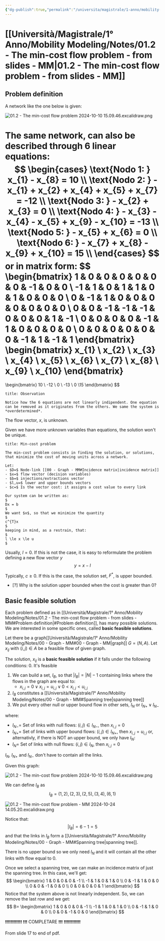 ```yaml
---
{"dg-publish":true,"permalink":"/universita/magistrale/1-anno/mobility-modeling/notes/01-2-the-min-cost-flow-problem-from-slides-mm/","tags":["UNI"]}
---
```


# [[Università/Magistrale/1° Anno/Mobility Modeling/Notes/01.2 - The min-cost flow problem - from slides - MM\|01.2 - The min-cost flow problem - from slides - MM]]

## Problem definition

A network like the one below is given:

![01.2 - The min-cost flow problem 2024-10-10 15.09.46.excalidraw.png](/img/user/Excalidraw-2/01.2%20-%20The%20min-cost%20flow%20problem%202024-10-10%2015.09.46.excalidraw.png)


The same network, can also be described through 6 linear equations:
$$
\begin{cases}
\text{Nodo 1: } x_{1} - x_{8} = 10  \\
\text{Nodo 2: } - x_{1} + x_{2} + x_{4} + x_{5} + x_{7} = -12 \\
\text{Nodo 3: } - x_{2} + x_{3} = 0  \\
\text{Nodo 4: } - x_{3} - x_{4} - x_{5} + x_{9} - x_{10} = -13  \\
\text{Nodo 5: } - x_{5} + x_{6} = 0  \\
\text{Nodo 6: } - x_{7} + x_{8} - x_{9} + x_{10} = 15  \\
\end{cases}
$$
or in matrix form:
$$
\begin{bmatrix}
1 & 0 & 0 & 0 & 0 & 0 & 0 & -1 & 0 & 0  \\
-1 & 1 & 0 & 1 & 1 & 0 & 1 & 0 & 0 & 0  \\
0 & -1 & 1 & 0 & 0 & 0 & 0 & 0 & 0 & 0 \\
0 & 0 & -1 & -1 & -1 & 0 & 0 & 0 & 1 & -1 \\
0 & 0 & 0 & 0 & -1 & 1 & 0 & 0 & 0 & 0 \\
0 & 0 & 0 & 0 & 0 & 0 & -1 & 1 & -1 & 1
\end{bmatrix}
\begin{bmatrix}
x_{1} \\ x_{2} \\ x_{3} \\ x_{4} \\ x_{5} \\ x_{6} \\ x_{7} \\ x_{8} \\ x_{9} \\ x_{10}
\end{bmatrix}
=
\begin{bmatrix}
10 \\ -12 \\ 0 \\ -13 \\ 0 \\15
\end{bmatrix}
$$
```ad-note
title: Observation

Notice how the 6 equations are not linearly indipendent. One equation can be removed as it originates from the others. We same the system is *overdetermined*.

```

The flow vector, $x$, is unknown.

Given we have more unknown variables than equations, the solution won't be unique.

```ad-Teo
title: Min-cost problem

The min-cost problem consists in finding the solution, or solutions, that minimize the cost of moving units across a network.

Let:
- $D=$ Node-link [[00 - Graph - MM#Incidence matrix|incidence matrix]]
- $x=$ flow vector (decision variables)
- $b=$ injections/extractions vector
- $l,u=$ lower and upper bounds vectors
- $c=$ Is the vector cost: it assigns a cost value to every link

Our system can be written as:
$
Dx = b
$
We want $x$, so that we minimize the quantity
$
c^{T}x
$
keeping in mind, as a restrain, that:
$
l \le x \le u
$

```

Usually, $l = 0$. If this is not the case, it is easy to reformulate the problem defining a new flow vector $y$
$$
y = x-l
$$

Typically, $c \ge 0$. If this is the case, the solution set, $F^{*}$, is upper bounded. 

- [?] Why is the solution upper bounded when the cost is greater than 0?



## Basic feasible solution

Each problem defined as in [[Università/Magistrale/1° Anno/Mobility Modeling/Notes/01.2 - The min-cost flow problem - from slides - MM#Problem definition\|#Problem definition]], has many possible solutions. We are interested in some specific ones, called **basic feasible solutions**.

Let there be a graph[[Università/Magistrale/1° Anno/Mobility Modeling/Notes/00 - Graph - MM#00 - Graph - MM\|graph]] $G = (N,A)$. Let $x_{ij}$ with $(i,j) \in A$ be a feasible flow of given graph.

The solution, $x_{ij}$ is a **basic feasible solution** if it falls under the following conditions:
0. It's feasible
1. We can build a set, $I_{B}$, so that $|I_{B}| = |N|-1$ containing links where the flows in the graph are equal to:
	- $x_{i,j} = 0 \lor x_{i,j}=u_{i,j} \lor 0 <x_{i,j}<u_{i,j}$
2. $I_{B}$ constitutes a [[Università/Magistrale/1° Anno/Mobility Modeling/Notes/00 - Graph - MM#Spanning tree\|spanning tree]]
3. We put every other null or upper bound flow in other sets, $I_{N}$ or $I_{N+} \lor I_{N-}$

where:
- $I_{N-}=$ Set of links with null flows: $(i,j) \in I_{N-}$, then $x_{i,j} = 0$
- $I_{N+}=$ Set of links with upper bound flows: $(i,j) \in I_{N+}$, then $x_{i,j} = u_{i,j}$
or, alternativly, if there is NOT an upper bound, we only have $I_{N}$:
- $I_{N}=$ Set of links with null flows: $(i,j)\in I_{N}$, then $x_{i,j} = 0$

$I_{N}$,  $I_{N+}$ and $I_{N-}$ don't have to contain all the links.


Given this graph:

![01.2 - The min-cost flow problem 2024-10-10 15.09.46.excalidraw.png](/img/user/Excalidraw-2/01.2%20-%20The%20min-cost%20flow%20problem%202024-10-10%2015.09.46.excalidraw.png)


We can define $I_{B}$ as
$$
I_{B} = {(1,2), (2,3), (2,5), (3,4), (6,1)}
$$

![01.2 - The min-cost flow problem - MM 2024-10-24 14.05.20.excalidraw.png](/img/user/Excalidraw-2/01.2%20-%20The%20min-cost%20flow%20problem%20-%20MM%202024-10-24%2014.05.20.excalidraw.png)


Notice that:
$$
|I_{B}| = 6 - 1 = 5
$$
and that the links in $I_{B}$ form a [[Università/Magistrale/1° Anno/Mobility Modeling/Notes/00 - Graph - MM#Spanning tree\|spanning tree]].

There is no upper bound so we only need $I_{N}$ and it will contain all the other links with flow equal to 0.

Once we select a spanning tree, we can make an incidence matrix of just the spanning tree. In this case, we'll get:
$$
\begin{bmatrix}
1 & 0 & 0 & 0 & -1 \\
-1 & 1 & 0 & 1 & 0 \\
0 & -1 & 1 & 0 & 0 \\
0 & 0 & -1 & 0 & 0 \\
0 & 0 & 0 & 0 & 1
\end{bmatrix}
$$
Notice that the system above is not linearly independent. So, we can remove the last row and we get:
$$
B=
\begin{bmatrix}
1 & 0 & 0 & 0 & -1 \\
-1 & 1 & 0 & 1 & 0 \\
0 & -1 & 1 & 0 & 0 \\
0 & 0 & -1 & 0 & 0
\end{bmatrix}
$$


❗❗❗❗❗❗❗❗❗❗❗❗
❗❗❗ COMPLETARE ❗❗❗
❗❗❗❗❗❗❗❗❗❗❗❗

From slide 17 to end of pdf.


